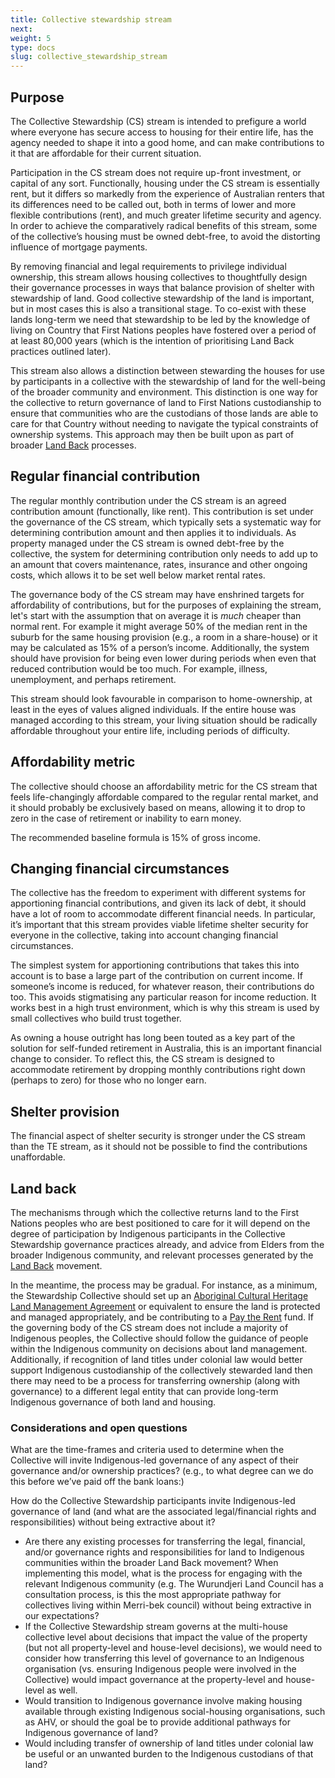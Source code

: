 ```yaml
---
title: Collective stewardship stream
next: 
weight: 5
type: docs
slug: collective_stewardship_stream
---
```


## Purpose

The Collective Stewardship (CS) stream is intended to prefigure a world where everyone has secure access to housing for their entire life, has the agency needed to shape it into a good home, and can make contributions to it that are affordable for their current situation. 

Participation in the CS stream does not require up-front investment, or capital of any sort. Functionally, housing under the CS stream is essentially rent, but it differs so markedly from the experience of Australian renters that its differences need to be called out, both in terms of lower and more flexible contributions (rent), and much greater lifetime security and agency. In order to achieve the comparatively radical benefits of this stream, some of the collective’s housing must be owned debt-free, to avoid the distorting influence of mortgage payments.

By removing financial and legal requirements to privilege individual ownership, this stream allows housing collectives to thoughtfully design their governance processes in ways that balance provision of shelter with stewardship of land. Good collective stewardship of the land is important, but in most cases this is also a transitional stage. To co-exist with these lands long-term we need that stewardship to be led by the knowledge of living on Country that First Nations peoples have fostered over a period of at least 80,000 years (which is the intention of prioritising Land Back practices outlined later). 

This stream also allows a distinction between stewarding the houses for use by participants in a collective with the stewardship of land for the well-being of the broader community and environment. This distinction is one way for the collective to return governance of land to First Nations custodianship to ensure that communities who are the custodians of those lands are able to care for that Country without needing to navigate the typical constraints of ownership systems. This approach may then be built upon as part of broader [Land Back](https://www.commonground.org.au/article/land-back) processes.

## Regular financial contribution

The regular monthly contribution under the CS stream is an agreed contribution amount (functionally, like rent). This contribution is set under the governance of the CS stream, which typically sets a systematic way for determining contribution amount and then applies it to individuals. As property managed under the CS stream is owned debt-free by the collective, the system for determining contribution only needs to add up to an amount that covers maintenance, rates, insurance and other ongoing costs, which allows it to be set well below market rental rates.

The governance body of the CS stream may have enshrined targets for affordability of contributions, but for the purposes of explaining the stream, let's start with the assumption that on average it is *much* cheaper than normal rent. For example it might average 50% of the median rent in the suburb for the same housing provision (e.g., a room in a share-house) or it may be calculated as 15% of a person’s income. Additionally, the system should have provision for being even lower during periods when even that reduced contribution would be too much. For example, illness, unemployment, and perhaps retirement. 

This stream should look favourable in comparison to home-ownership, at least in the eyes of values aligned individuals. If the entire house was managed according to this stream, your living situation should be radically affordable throughout your entire life, including periods of difficulty. 

## Affordability metric

The collective should choose an affordability metric for the CS stream that feels life-changingly affordable compared to the regular rental market, and it should probably be exclusively based on means, allowing it to drop to zero in the case of retirement or inability to earn money.

The recommended baseline formula is 15% of gross income.

## Changing financial circumstances

The collective has the freedom to experiment with different systems for apportioning financial contributions, and given its lack of debt, it should have a lot of room to accommodate different financial needs. In particular, it’s important that this stream provides viable lifetime shelter security for everyone in the collective, taking into account changing financial circumstances. 

The simplest system for apportioning contributions that takes this into account is to base a large part of the contribution on current income. If someone’s income is reduced, for whatever reason, their contributions do too. This avoids stigmatising any particular reason for income reduction. It works best in a high trust environment, which is why this stream is used by small collectives who build trust together.

As owning a house outright has long been touted as a key part of the solution for self-funded retirement in Australia, this is an important financial change to consider. To reflect this, the CS stream is designed to accommodate retirement by dropping monthly contributions right down (perhaps to zero) for those who no longer earn. 

## Shelter provision

The financial aspect of shelter security is stronger under the CS stream than the TE stream, as it should not be possible to find the contributions unaffordable.

## Land back  

The mechanisms through which the collective returns land to the First Nations peoples who are best positioned to care for it will depend on the degree of participation by Indigenous participants in the Collective Stewardship governance practices already, and advice from Elders from the broader Indigenous community, and relevant processes generated by the [Land Back](https://www.commonground.org.au/article/land-back) movement. 

In the meantime, the process may be gradual. For instance, as a minimum, the Stewardship Collective should set up an [Aboriginal Cultural Heritage Land Management Agreement](https://www.firstpeoplesrelations.vic.gov.au/aboriginal-cultural-heritage-land-management-agreements) or equivalent to ensure the land is protected and managed appropriately, and be contributing to a [Pay the Rent](https://paytherent.net.au/practicalities/) fund. If the governing body of the CS stream does not include a majority of Indigenous peoples, the Collective should follow the guidance of people within the Indigenous community on decisions about land management. Additionally, if recognition of land titles under colonial law would better support Indigenous custodianship of the collectively stewarded land then there may need to be a process for transferring ownership (along with governance) to a different legal entity that can provide long-term Indigenous governance of both land and housing.

### Considerations and open questions 
 
 What are the time-frames and criteria used to determine when the Collective will invite Indigenous-led governance of any aspect of their governance and/or ownership practices? (e.g., to what degree can we do this before we’ve paid off the bank loans:)
 
 How do the Collective Stewardship participants invite Indigenous-led governance of land (and what are the associated legal/financial rights and responsibilities) without being extractive about it?
  * Are there any existing processes for transferring the legal, financial, and/or governance rights and responsibilities for land to Indigenous communities within the broader Land Back movement? 
  When implementing this model, what is the process for engaging with the relevant Indigenous community (e.g. The Wurundjeri Land Council has a consultation process, is this the most appropriate pathway for collectives living within Merri-bek council) without being extractive in our expectations?
  * If the Collective Stewardship stream governs at the multi-house collective level about decisions that impact the value of the property (but not all property-level and house-level decisions), we would need to consider how transferring this level of governance to an Indigenous organisation (vs. ensuring Indigenous people were involved in the Collective) would impact governance at the property-level and house-level as well.   
  * Would transition to Indigenous governance involve making housing available through existing Indigenous social-housing organisations, such as AHV, or should the goal be to provide additional pathways for Indigenous governance of land? 
  * Would including transfer of ownership of land titles under colonial law be useful or an unwanted burden to the Indigenous custodians of that land?


